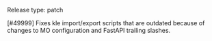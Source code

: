 Release type: patch

[#49999] Fixes kle import/export scripts that are outdated because of changes to MO configuration and FastAPI trailing slashes.
